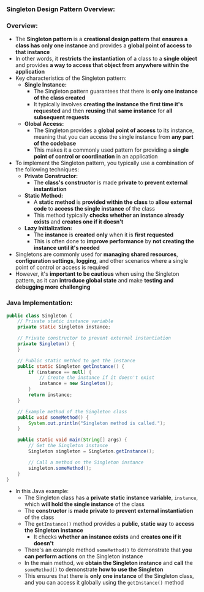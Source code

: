 ### Singleton Design Pattern Overview:

### Overview:
* The **Singleton pattern** is a **creational design pattern** that **ensures a class has only one instance** and 
  provides a **global point of access to that instance**
* In other words, it **restricts** the **instantiation** of a class to a **single object** and provides **a way to 
  access that object from anywhere within the application**
* Key characteristics of the Singleton pattern:
  * **Single Instance:**
    * The Singleton pattern guarantees that there is **only one instance of the class created**
    * It typically involves **creating the instance the first time it's requested** and then **reusing** that **same 
      instance** for **all subsequent requests**
  * **Global Access:**
    * The Singleton provides a **global point of access** to its instance, meaning that you can access the single 
      instance from **any part of the codebase**
    * This makes it a commonly used pattern for providing a **single point of control or coordination** in an 
      application
* To implement the Singleton pattern, you typically use a combination of the following techniques:
  * **Private Constructor:**
    * The **class's constructor** is made **private** to **prevent external instantiation**
  * **Static Method:**
    * A **static method** is **provided within the class** to **allow external code** to **access the single instance** 
      of the class
    * This method typically **checks whether an instance already exists** and **creates one if it doesn't**
  * **Lazy Initialization:**
    * The **instance** is **created** **only** when it is **first requested**
    * This is often done to **improve performance** by **not creating the instance until it's needed**
* Singletons are commonly used for **managing shared resources**, **configuration settings**, **logging**, and other 
  scenarios where a single point of control or access is required
* However, it's **important to be cautious** when using the Singleton pattern, as it can **introduce global state** and 
  make **testing and debugging more challenging**

### Java Implementation:

```java
public class Singleton {
    // Private static instance variable
    private static Singleton instance;

    // Private constructor to prevent external instantiation
    private Singleton() {
    }

    // Public static method to get the instance
    public static Singleton getInstance() {
        if (instance == null) {
            // Create the instance if it doesn't exist
            instance = new Singleton();
        }
        return instance;
    }

    // Example method of the Singleton class
    public void someMethod() {
        System.out.println("Singleton method is called.");
    }

    public static void main(String[] args) {
        // Get the Singleton instance
        Singleton singleton = Singleton.getInstance();

        // Call a method on the Singleton instance
        singleton.someMethod();
    }
}
```
* In this Java example:
  * The Singleton class has a **private static instance variable**, `instance`, which **will hold the single instance** 
    of the class
  * The **constructor** is **made private** to **prevent external instantiation** of the class
  * The `getInstance()` method provides a **public, static way** to **access the Singleton instance**
    * It checks **whether an instance exists** and **creates one if it doesn't**
  * There's an example method `someMethod()` to demonstrate that **you can perform actions** on the Singleton instance
  * In the main method, we **obtain the Singleton instance** and **call** the `someMethod()` to demonstrate **how to 
    use the Singleton**
  * This ensures that there is **only one instance** of the Singleton class, and you can access it globally using the 
    `getInstance()` method